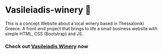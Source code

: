 # Vasileiadis-winery 🍷
This is a concept Website about a local winery based in Thessaloniki Greece. A front-end project that brings to life a small business website with simple HTML, CSS (Bootstrap) and JS.
### Check out [Vasileiadis Winery](https://chatzakis.github.io/vasileiadis-winery/home-en.html) now
